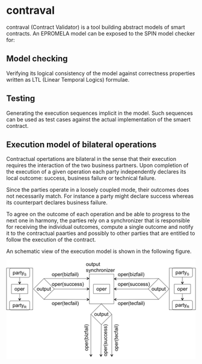 
# contraval

contraval (Contract Validator) is a tool
building abstract models of smart contracts. An 
EPROMELA model can be exposed to the SPIN model 
checker for:<br />


## Model checking 
 Verifying its logical consistency of the model
 against correctness properties written as 
 LTL (Linear Temporal Logics) formulae. <br />

## Testing
 Generating the execution sequences
 implicit in the model. Such sequences
 can be used as test cases against the
 actual implementation of the smaert
 contract.

## Execution model of bilateral operations 
Contractual opertations are bilateral in the sense that
their execution requires the interaction of the two
business partners. 
Upon completion of the execution of a given operation
each party independently declares its local outcome:
success, business failure or technical failure.

Since the parties operate in a loosely coupled mode,
their outcomes does not necessarily match. For instance
a party might declare success whereas its counterpart
declares business failure.

To agree on the outcome of each operation and be able
to progress to the next one in harmony, the parties
rely on a synchronizer that is responsible for 
receiving the individual outcomes, compute a single
outcome and notify it to the contractual paarties and
possibly to other parties that are entitled to
follow the execution of the contract.

An schematic view of the execution model is
shown in the following figure.

<p align="center">
  <img src="./figures/executionModelOfBilateralOperations.png" width="550" title="Execution model of contractual operations.">
</p>
